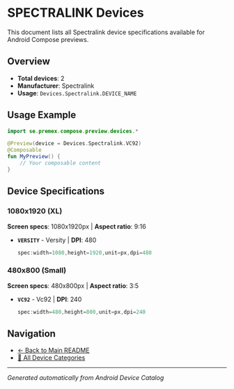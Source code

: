 # SPECTRALINK Devices

This document lists all Spectralink device specifications available for Android Compose previews.

## Overview

- **Total devices**: 2
- **Manufacturer**: Spectralink
- **Usage**: `Devices.Spectralink.DEVICE_NAME`

## Usage Example

```kotlin
import se.premex.compose.preview.devices.*

@Preview(device = Devices.Spectralink.VC92)
@Composable
fun MyPreview() {
    // Your composable content
}
```

## Device Specifications

### 1080x1920 (XL)

**Screen specs**: 1080x1920px | **Aspect ratio**: 9:16

- **`VERSITY`** - Versity | **DPI**: 480
  ```kotlin
  spec:width=1080,height=1920,unit=px,dpi=480
  ```

### 480x800 (Small)

**Screen specs**: 480x800px | **Aspect ratio**: 3:5

- **`VC92`** - Vc92 | **DPI**: 240
  ```kotlin
  spec:width=480,height=800,unit=px,dpi=240
  ```

## Navigation

- [← Back to Main README](../../README.md)
- [📱 All Device Categories](../README.md)

---
*Generated automatically from Android Device Catalog*
